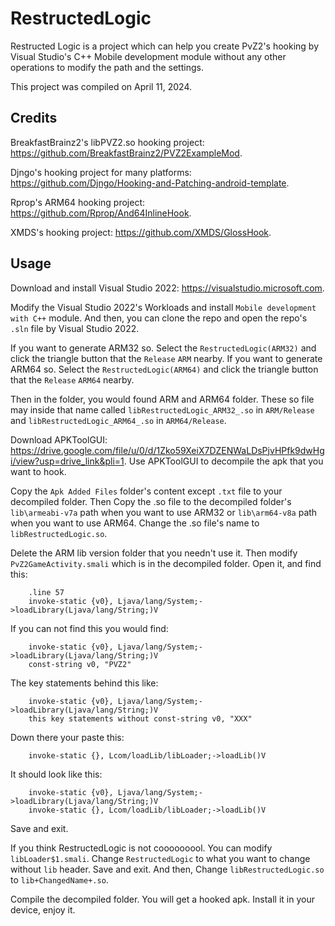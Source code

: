 # RestructedLogic

Restructed Logic is a project which can help you create PvZ2's hooking by Visual Studio's C++ Mobile development module without any other operations to modify the path and the settings.

This project was compiled on April 11, 2024.

## Credits

BreakfastBrainz2's libPVZ2.so hooking project: <https://github.com/BreakfastBrainz2/PVZ2ExampleMod>.

Djngo's hooking project for many platforms: <https://github.com/Djngo/Hooking-and-Patching-android-template>.

Rprop's ARM64 hooking project: <https://github.com/Rprop/And64InlineHook>.

XMDS's hooking project: <https://github.com/XMDS/GlossHook>.

## Usage

Download and install Visual Studio 2022: <https://visualstudio.microsoft.com>.

Modify the Visual Studio 2022's Workloads and install `Mobile development with C++` module. And then, you can clone the repo and open the repo's `.sln` file by Visual Studio 2022.

If you want to generate ARM32 so. Select the `RestructedLogic(ARM32)` and click the triangle button that the `Release` `ARM` nearby.  If you want to generate ARM64 so. Select the `RestructedLogic(ARM64)` and click the triangle button that the `Release` `ARM64` nearby.

Then in the folder, you would found ARM and ARM64 folder. These so file may inside that name called `libRestructedLogic_ARM32_.so` in `ARM/Release` and `libRestructedLogic_ARM64_.so` in `ARM64/Release`.

Download APKToolGUI: <https://drive.google.com/file/u/0/d/1Zko59XeiX7DZENWaLDsPjvHPfk9dwHgi/view?usp=drive_link&pli=1>. Use APKToolGUI to decompile the apk that you want to hook.

Copy the `Apk Added Files` folder's content except `.txt` file to your decompiled folder. Then Copy the .so file to the decompiled folder's `lib\armeabi-v7a` path when you want to use ARM32 or `lib\arm64-v8a` path when you want to use ARM64. Change the .so file's name to `libRestructedLogic.so`.

Delete the ARM lib version folder that you needn't use it.
Then modify `PvZ2GameActivity.smali` which is in the decompiled folder. Open it, and find this:

``` 
    .line 57  
    invoke-static {v0}, Ljava/lang/System;->loadLibrary(Ljava/lang/String;)V   
```

If you can not find this you would find:

```
    invoke-static {v0}, Ljava/lang/System;->loadLibrary(Ljava/lang/String;)V  
    const-string v0, "PVZ2"
```

The key statements behind this like:

```
    invoke-static {v0}, Ljava/lang/System;->loadLibrary(Ljava/lang/String;)V
    this key statements without const-string v0, "XXX"
```
Down there your paste this:
```
    invoke-static {}, Lcom/loadLib/libLoader;->loadLib()V
```

It should look like this:

```
    invoke-static {v0}, Ljava/lang/System;->loadLibrary(Ljava/lang/String;)V
    invoke-static {}, Lcom/loadLib/libLoader;->loadLib()V
```
Save and exit.  

If you think RestructedLogic is not cooooooool. You can modify `libLoader$1.smali`. Change `RestructedLogic` to what you want to change without `lib` header. Save and exit. And then, Change `libRestructedLogic.so` to `lib+ChangedName+.so`.  

Compile the decompiled folder. You will get a hooked apk. Install it in your device, enjoy it.
